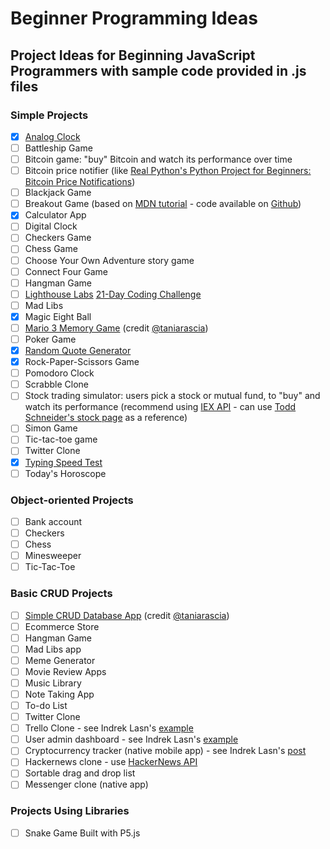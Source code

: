 # Beginner Programming Ideas
## Project Ideas for Beginning JavaScript Programmers with sample code provided in .js files

### Simple Projects 
- [X] [Analog Clock](https://github.com/strongdan/js-analog-clock/)
- [ ] Battleship Game
- [ ] Bitcoin game: "buy" Bitcoin and watch its performance over time
- [ ] Bitcoin price notifier (like [Real Python's Python Project for Beginners: Bitcoin Price Notifications](https://realpython.com/blog/python/python-bitcoin-ifttt/))
- [ ] Blackjack Game
- [ ] Breakout Game (based on [MDN tutorial](https://developer.mozilla.org/en-US/docs/Games/Tutorials/2D_Breakout_game_pure_JavaScript) - code available on [Github](https://github.com/end3r/Gamedev-Canvas-workshop))
- [X] Calculator App
- [ ] Digital Clock
- [ ] Checkers Game
- [ ] Chess Game
- [ ] Choose Your Own Adventure story game
- [ ] Connect Four Game
- [ ] Hangman Game
- [ ] [Lighthouse Labs](https://github.com/lighthouse-labs) [21-Day Coding Challenge](https://coding-challenge.lighthouselabs.ca/start)
- [ ] Mad Libs
- [X] Magic Eight Ball
- [ ] [Mario 3 Memory Game](https://github.com/strongdan/memory-game) (credit [@taniarascia](https://github.com/taniarascia))
- [ ] Poker Game
- [X] [Random Quote Generator](https://github.com/strongdan/freeCodeCamp-random-quote-generator)
- [X] Rock-Paper-Scissors Game
- [ ] Pomodoro Clock
- [ ] Scrabble Clone
- [ ] Stock trading simulator: users pick a stock or mutual fund, to "buy" and watch its performance (recommend using [IEX API](https://iextrading.com/developer/docs/) - can use [Todd Schneider's stock page](https://github.com/toddwschneider/stocks) as a reference)
- [ ] Simon Game
- [ ] Tic-tac-toe game
- [ ] Twitter Clone
- [X] [Typing Speed Test](https://github.com/strongdan/js-typing-speed-test/)
- [ ] Today's Horoscope

### Object-oriented Projects
- [ ] Bank account
- [ ] Checkers
- [ ] Chess
- [ ] Minesweeper
- [ ] Tic-Tac-Toe

### Basic CRUD Projects
- [ ] [Simple CRUD Database App](https://www.taniarascia.com/create-a-simple-database-app-connecting-to-mysql-with-php/) (credit [@taniarascia](https://github.com/taniarascia))
- [ ] Ecommerce Store
- [ ] Hangman Game
- [ ] Mad Libs app
- [ ] Meme Generator
- [ ] Movie Review Apps
- [ ] Music Library
- [ ] Note Taking App
- [ ] To-do List
- [ ] Twitter Clone
- [ ] Trello Clone - see Indrek Lasn's [example](https://github.com/wesharehoodies/simple-trello)
- [ ] User admin dashboard - see Indrek Lasn's [example](https://github.com/wesharehoodies/laravel-5.4-crud-example)
- [ ] Cryptocurrency tracker (native mobile app) - see Indrek Lasn's [post](https://medium.com/react-native-training/bitcoin-ripple-ethereum-price-checker-with-react-native-redux-e9d076037092)
- [ ] Hackernews clone - use [HackerNews API](https://github.com/HackerNews/API)
- [ ] Sortable drag and drop list
- [ ] Messenger clone (native app)

### Projects Using Libraries
- [ ] Snake Game Built with P5.js
